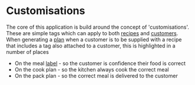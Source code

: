 # Customisations

The core of this application is build around the concept of 'customisations'. These are simple tags which can apply to both [recipes](./recipes.md) and [customers](./customers.md). When generating a [plan](../Features/plan.md) when a customer is to be supplied with a recipe that includes a tag also attached to a customer, this is highlighted in a number of places

- On the meal [label](../Features/labels.md) - so the customer is confidence their food is correct
- On the cook plan - so the kitchen always cook the correct meal
- On the pack plan - so the correct meal is delivered to the customer
